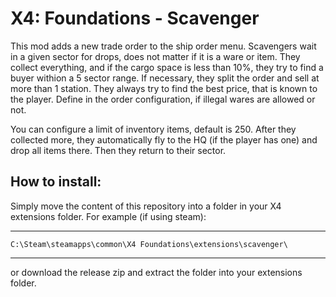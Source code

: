 # X4: Foundations - Scavenger

This mod adds a new trade order to the ship order menu. Scavengers wait in a given sector for drops, does not matter if it is a ware or item. They collect everything, and if the cargo space is less than 10%, they try to find a buyer withion a 5 sector range. If necessary, they split the order and sell at more than 1 station. They always try to find the best price, that is known to the player. Define in the order configuration, if illegal wares are allowed or not. 

You can configure a limit of inventory items, default is 250. After they collected more, they automatically fly to the HQ (if the player has one) and drop all items there. Then they return to their sector.

## How to install:

Simply move the content of this repository into a folder in your X4 extensions folder. For example (if using steam):

***
    C:\Steam\steamapps\common\X4 Foundations\extensions\scavenger\
***

or download the release zip and extract the folder into your extensions folder.